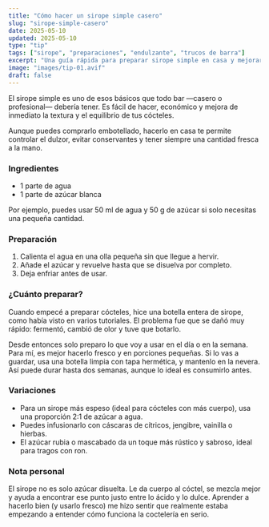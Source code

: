 ```yaml
---
title: "Cómo hacer un sirope simple casero"
slug: "sirope-simple-casero"
date: 2025-05-10
updated: 2025-05-10
type: "tip"
tags: ["sirope", "preparaciones", "endulzante", "trucos de barra"]
excerpt: "Una guía rápida para preparar sirope simple en casa y mejorar la calidad de tus cócteles sin complicarte."
image: "images/tip-01.avif"
draft: false
---
```


El sirope simple es uno de esos básicos que todo bar —casero o profesional— debería tener. Es fácil de hacer, económico y mejora de inmediato la textura y el equilibrio de tus cócteles.

Aunque puedes comprarlo embotellado, hacerlo en casa te permite controlar el dulzor, evitar conservantes y tener siempre una cantidad fresca a la mano.

### Ingredientes

- 1 parte de agua
- 1 parte de azúcar blanca

Por ejemplo, puedes usar 50 ml de agua y 50 g de azúcar si solo necesitas una pequeña cantidad.

### Preparación

1. Calienta el agua en una olla pequeña sin que llegue a hervir.
2. Añade el azúcar y revuelve hasta que se disuelva por completo.
3. Deja enfriar antes de usar.

### ¿Cuánto preparar?

Cuando empecé a preparar cócteles, hice una botella entera de sirope, como había visto en varios tutoriales. El problema fue que se dañó muy rápido: fermentó, cambió de olor y tuve que botarlo.

Desde entonces solo preparo lo que voy a usar en el día o en la semana. Para mí, es mejor hacerlo fresco y en porciones pequeñas. Si lo vas a guardar, usa una botella limpia con tapa hermética, y mantenlo en la nevera. Así puede durar hasta dos semanas, aunque lo ideal es consumirlo antes.

### Variaciones

- Para un sirope más espeso (ideal para cócteles con más cuerpo), usa una proporción 2:1 de azúcar a agua.
- Puedes infusionarlo con cáscaras de cítricos, jengibre, vainilla o hierbas.
- El azúcar rubia o mascabado da un toque más rústico y sabroso, ideal para tragos con ron.

### Nota personal

El sirope no es solo azúcar disuelta. Le da cuerpo al cóctel, se mezcla mejor y ayuda a encontrar ese punto justo entre lo ácido y lo dulce. Aprender a hacerlo bien (y usarlo fresco) me hizo sentir que realmente estaba empezando a entender cómo funciona la coctelería en serio.
